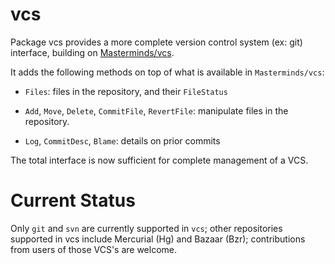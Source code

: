 # vcs

Package vcs provides a more complete version control system (ex: git) interface, building on [Masterminds/vcs](https://github.com/Masterminds/vcs).

It adds the following methods on top of what is available in `Masterminds/vcs`:

* `Files`: files in the repository, and their `FileStatus`

* `Add`, `Move`, `Delete`, `CommitFile`, `RevertFile`: manipulate files in the repository.

* `Log`, `CommitDesc`, `Blame`: details on prior commits

The total interface is now sufficient for complete management of a VCS.

# Current Status

Only `git` and `svn` are currently supported in `vcs`; other repositories supported in vcs include Mercurial (Hg) and Bazaar (Bzr); contributions from users of those VCS's are welcome.
